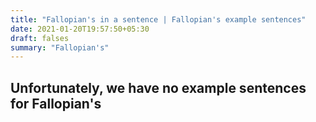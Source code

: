 ```yaml
---
title: "Fallopian's in a sentence | Fallopian's example sentences"
date: 2021-01-20T19:57:50+05:30
draft: falses
summary: "Fallopian's"
---
```

## Unfortunately, we have no example sentences for Fallopian's                 
